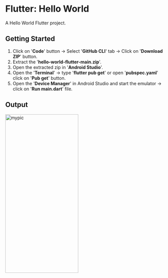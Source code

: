 # Flutter: Hello World
A Hello World Flutter project.

## Getting Started
1. Click on '<b>Code</b>' button -> Select '<b>GitHub CLI</b>' tab -> Click on '<b>Download ZIP</b>' button.
2. Extract the '<b>hello-world-flutter-main.zip</b>'.
3. Open the extracted zip in '<b>Android Studio</b>'.
4. Open the '<b>Terminal</b>' -> type '<b>flutter pub get</b>' or open '<b>pubspec.yaml</b>' click on '<b>Pub get</b>' button.
5. Open the '<b>Device Manager</b>' in Android Studio and start the emulator -> click on '<b>Run main.dart</b>' file.

## Output
<img src="https://user-images.githubusercontent.com/57760218/219720874-efc7a3ad-fd09-4909-971d-04a6ec1f054e.png" alt="mypic" style="width:230px; height:500px"/>
